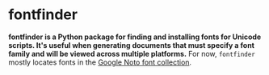 # fontfinder
**fontfinder is a Python package for finding and installing fonts for Unicode scripts. It's useful
when generating documents that must specify a font family and will be viewed across multiple platforms.**
For now, `fontfinder` mostly locates fonts in the [Google Noto font collection](https://fonts.google.com/noto).
